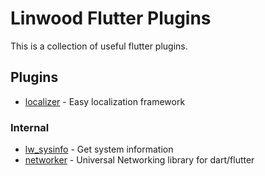 # Linwood Flutter Plugins

This is a collection of useful flutter plugins.

## Plugins

* [localizer](packages/localizer) - Easy localization framework

### Internal

* [lw_sysinfo](packages/lw_sysinfo) - Get system information
* [networker](packages/networker) - Universal Networking library for dart/flutter
